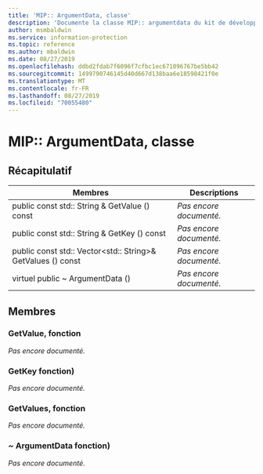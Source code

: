 ```yaml
---
title: 'MIP:: ArgumentData, classe'
description: 'Documente la classe MIP:: argumentdata du kit de développement logiciel (SDK) Microsoft Information Protection (MIP).'
author: msmbaldwin
ms.service: information-protection
ms.topic: reference
ms.author: mbaldwin
ms.date: 08/27/2019
ms.openlocfilehash: ddbd2fdab7f6096f7cfbc1ec671096767be5bb42
ms.sourcegitcommit: 1499790746145d40d667d138baa6e18598421f0e
ms.translationtype: MT
ms.contentlocale: fr-FR
ms.lasthandoff: 08/27/2019
ms.locfileid: "70055480"
---
```

# <a name="class-mipargumentdata"></a>MIP:: ArgumentData, classe 
  
## <a name="summary"></a>Récapitulatif
 Membres                        | Descriptions                                
--------------------------------|---------------------------------------------
public const std:: String & GetValue () const  | _Pas encore documenté._
public const std:: String & GetKey () const  | _Pas encore documenté._
public const std:: Vector\<std:: String\>& GetValues () const  | _Pas encore documenté._
virtuel public ~ ArgumentData ()  | _Pas encore documenté._
  
## <a name="members"></a>Membres
  
### <a name="getvalue-function"></a>GetValue, fonction
_Pas encore documenté._

  
### <a name="getkey-function"></a>GetKey fonction)
_Pas encore documenté._

  
### <a name="getvalues-function"></a>GetValues, fonction
_Pas encore documenté._

  
### <a name="argumentdata-function"></a>~ ArgumentData fonction)
_Pas encore documenté._
